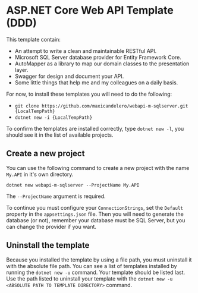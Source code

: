 # ASP.NET Core Web API Template (DDD)

This template contain:
- An attempt to write a clean and maintainable RESTful API.
- Microsoft SQL Server database provider for Entity Framework Core.
- AutoMapper as a library to map our domain classes to the presentation layer.
- Swagger for design and document your API.
- Some little things that help me and my colleagues on a daily basis.

For now, to install these templates you will need to do the following:

- `git clone https://github.com/maxicandelero/webapi-m-sqlserver.git {LocalTempPath}`
- `dotnet new -i {LocalTempPath}`

To confirm the templates are installed correctly, type `dotnet new -l`, you should see it in the list of available projects. 

## Create a new project
You can use the following command to create a new project with the name `My.API` in it's own directory.

```
dotnet new webapi-m-sqlserver --ProjectName My.API
```

The `--ProjectName` argument is required.

To continue you must configure your `ConnectionStrings`, set the `Default` property in the `appsettings.json` file.
Then you will need to generate the database (or not), remember your database must be SQL Server, but you can change the provider if you want.

## Uninstall the template

Because you installed the template by using a file path, you must uninstall it with the absolute file path. You can see a list of templates installed by running the `dotnet new -u` command. Your template should be listed last. Use the path listed to uninstall your template with the `dotnet new -u <ABSOLUTE PATH TO TEMPLATE DIRECTORY>` command.




